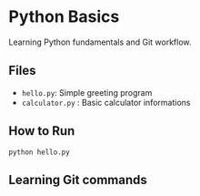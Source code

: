 # Python Basics

Learning Python fundamentals and Git workflow.

## Files
- `hello.py`: Simple greeting program
- `calculator.py` : Basic calculator informations

## How to Run
```
python hello.py
```

## Learning Git commands
